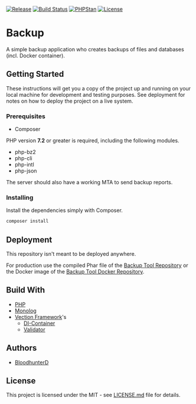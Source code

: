 [![Release](https://img.shields.io/github/v/release/bloodhunterd/backup?include_prereleases&style=for-the-badge)](https://github.com/bloodhunterd/backup/releases)
[![Build Status](https://img.shields.io/travis/bloodhunterd/backup?style=for-the-badge)](https://travis-ci.com/bloodhunterd/backup)
[![PHPStan](https://img.shields.io/badge/PHPStan-Level%207-blueviolet?style=for-the-badge)](https://github.com/phpstan/phpstan)
[![License](https://img.shields.io/github/license/bloodhunterd/backup?style=for-the-badge)](https://github.com/bloodhunterd/backup/blob/master/LICENSE)

# Backup

A simple backup application who creates backups of files and databases (incl. Docker container).

## Getting Started

These instructions will get you a copy of the project up and running on your local machine for development and testing purposes.
See deployment for notes on how to deploy the project on a live system.

### Prerequisites

* Composer

PHP version **7.2** or greater is required, including the following modules. 

* php-bz2
* php-cli
* php-intl
* php-json

The server should also have a working MTA to send backup reports.

### Installing

Install the dependencies simply with Composer.

```bash
composer install
```

## Deployment

This repository isn't meant to be deployed anywhere.

For production use the compiled Phar file of the [Backup Tool Repository](https://github.com/bloodhunterd/backup-tool) or
the Docker image of the [Backup Tool Docker Repository](https://github.com/bloodhunterd/backup-tool-docker).

## Build With

* [PHP](https://www.php.net/)
* [Monolog](https://github.com/Seldaek/monolog)
* [Vection Framework](https://github.com/Vection-Framework/Vection)'s
  * [DI-Container](https://github.com/Vection-Framework/DI-Container)
  * [Validator](https://github.com/Vection-Framework/Validator)

## Authors

* [BloodhunterD](https://github.com/bloodhunterd)

## License

This project is licensed under the MIT - see [LICENSE.md](https://github.com/bloodhunterd/backup-agent/blob/master/LICENSE) file for details.
